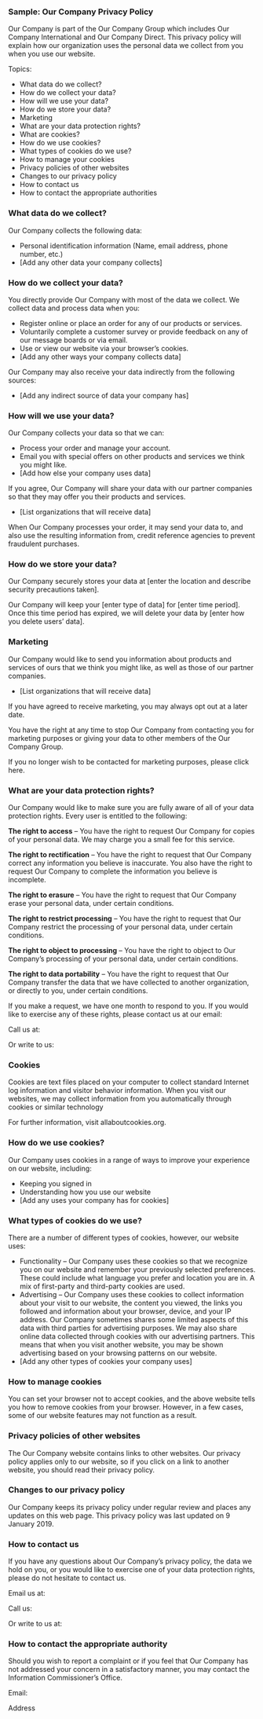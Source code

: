 ### Sample: Our Company Privacy Policy

Our Company is part of the Our Company Group which includes Our Company International and Our Company Direct. This privacy policy will explain how our organization uses the personal data we collect from you when you use our website.

Topics:

*   What data do we collect?
*   How do we collect your data?
*   How will we use your data?
*   How do we store your data?
*   Marketing
*   What are your data protection rights?
*   What are cookies?
*   How do we use cookies?
*   What types of cookies do we use?
*   How to manage your cookies
*   Privacy policies of other websites
*   Changes to our privacy policy
*   How to contact us
*   How to contact the appropriate authorities

### What data do we collect?

Our Company collects the following data:

*   Personal identification information (Name, email address, phone number, etc.)
*   \[Add any other data your company collects\]

### How do we collect your data?

You directly provide Our Company with most of the data we collect. We collect data and process data when you:

*   Register online or place an order for any of our products or services.
*   Voluntarily complete a customer survey or provide feedback on any of our message boards or via email.
*   Use or view our website via your browser’s cookies.
*   \[Add any other ways your company collects data\]

Our Company may also receive your data indirectly from the following sources:

*   \[Add any indirect source of data your company has\]

### How will we use your data?

Our Company collects your data so that we can:

*   Process your order and manage your account.
*   Email you with special offers on other products and services we think you might like.
*   \[Add how else your company uses data\]

If you agree, Our Company will share your data with our partner companies so that they may offer you their products and services.

*   \[List organizations that will receive data\]

When Our Company processes your order, it may send your data to, and also use the resulting information from, credit reference agencies to prevent fraudulent purchases.

### How do we store your data?

Our Company securely stores your data at \[enter the location and describe security precautions taken\].

Our Company will keep your \[enter type of data\] for \[enter time period\]. Once this time period has expired, we will delete your data by \[enter how you delete users’ data\].

### Marketing

Our Company would like to send you information about products and services of ours that we think you might like, as well as those of our partner companies.

*   \[List organizations that will receive data\]

If you have agreed to receive marketing, you may always opt out at a later date.

You have the right at any time to stop Our Company from contacting you for marketing purposes or giving your data to other members of the Our Company Group.

If you no longer wish to be contacted for marketing purposes, please click here.

### What are your data protection rights?

Our Company would like to make sure you are fully aware of all of your data protection rights. Every user is entitled to the following:

**The right to access** – You have the right to request Our Company for copies of your personal data. We may charge you a small fee for this service.

**The right to rectification** – You have the right to request that Our Company correct any information you believe is inaccurate. You also have the right to request Our Company to complete the information you believe is incomplete.

**The right to erasure** – You have the right to request that Our Company erase your personal data, under certain conditions.

**The right to restrict processing** – You have the right to request that Our Company restrict the processing of your personal data, under certain conditions.

**The right to object to processing** – You have the right to object to Our Company’s processing of your personal data, under certain conditions.

**The right to data portability** – You have the right to request that Our Company transfer the data that we have collected to another organization, or directly to you, under certain conditions.

If you make a request, we have one month to respond to you. If you would like to exercise any of these rights, please contact us at our email:

Call us at:

Or write to us:

### Cookies

Cookies are text files placed on your computer to collect standard Internet log information and visitor behavior information. When you visit our websites, we may collect information from you automatically through cookies or similar technology

For further information, visit allaboutcookies.org.

### How do we use cookies?

Our Company uses cookies in a range of ways to improve your experience on our website, including:

*   Keeping you signed in
*   Understanding how you use our website
*   \[Add any uses your company has for cookies\]

### What types of cookies do we use?

There are a number of different types of cookies, however, our website uses:

*   Functionality – Our Company uses these cookies so that we recognize you on our website and remember your previously selected preferences. These could include what language you prefer and location you are in. A mix of first-party and third-party cookies are used.
*   Advertising – Our Company uses these cookies to collect information about your visit to our website, the content you viewed, the links you followed and information about your browser, device, and your IP address. Our Company sometimes shares some limited aspects of this data with third parties for advertising purposes. We may also share online data collected through cookies with our advertising partners. This means that when you visit another website, you may be shown advertising based on your browsing patterns on our website.
*   \[Add any other types of cookies your company uses\]

### How to manage cookies

You can set your browser not to accept cookies, and the above website tells you how to remove cookies from your browser. However, in a few cases, some of our website features may not function as a result.

### Privacy policies of other websites

The Our Company website contains links to other websites. Our privacy policy applies only to our website, so if you click on a link to another website, you should read their privacy policy.

### Changes to our privacy policy

Our Company keeps its privacy policy under regular review and places any updates on this web page. This privacy policy was last updated on 9 January 2019.

### How to contact us

If you have any questions about Our Company’s privacy policy, the data we hold on you, or you would like to exercise one of your data protection rights, please do not hesitate to contact us.

Email us at:

Call us:

Or write to us at:

### How to contact the appropriate authority

Should you wish to report a complaint or if you feel that Our Company has not addressed your concern in a satisfactory manner, you may contact the Information Commissioner’s Office.

Email:

Address
